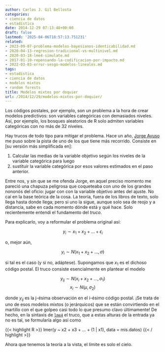 ```yaml
---
author: Carlos J. Gil Bellosta
categories:
- ciencia de datos
- estadística
date: 2014-12-29 07:13:48+00:00
draft: false
lastmod: '2025-04-06T18:57:13.751231'
related:
- 2023-09-07-problema-modelos-bayesianos-identicabilidad.md
- 2020-04-13-regresion-tradicional-vs-multinivel.md
- 2020-03-18-lme4-simulate.md
- 2017-01-10-repensando-la-codificacion-por-impacto.md
- 2022-03-03-error-sesgo-modelos-lineales.md
tags:
- estadística
- ciencia de datos
- modelos mixtos
- random forests
title: Modelos mixtos por doquier
url: /2014/12/29/modelos-mixtos-por-doquier/
---
```


Los códigos postales, por ejemplo, son un problema a la hora de crear modelos predictivos: son variables categóricas con demasiados niveles. Así, por ejemplo, los bosques aleatorios de R solo admiten variables categóricas con no más de 32 niveles.

Hay trucos de todo tipo para mitigar el problema. Hace un año, [Jorge Ayuso](https://twitter.com/jayusor) me puso sobre la pista de uno de los que tiene más recorrido. Consiste en [su versión más simplificada en]:

1. Calcular las medias de la variable objetivo según los niveles de la variable categórica para luego
2. sustituir la variable categórica por esos valores estimados en el paso anterior.

Entre nos, y sin que se me ofenda Jorge, en aquel preciso momento me pareció una chapuza peligrosa que coqueteaba con uno de los grandes nononós del oficio: jugar con con la variable objetivo antes del ajuste. No caí en la base teórica de la cosa. La teoría, fuera de los libros de texto, solo llega hasta donde llega; pero si uno la sigue, aunque solo sea de reojo y a distancia, sabe en cada momento dónde está y qué hace. Solo recientemente entendí el fundamento del _truco_.

Para explicarlo, voy a reformular el problema original así:


$$ y_i \sim x_1 + x_2 + \dots + \epsilon_i$$

o, mejor aún,

$$ y_i \sim N(x_1 + x_2 + \dots, \sigma)$$

si tal es el caso (y si no, adáptese). Supongamos que $x_1$ es el dichoso código postal. El truco consiste esencialmente en plantear el modelo

$$ y_{ij} \sim N(x_i + x_2 + \dots, \sigma_1)$$
$$ x_i \sim N(\mu, \sigma_2)$$

donde $y_{ij}$ es la j-ésima observación en el i-ésimo código postal. ¡Se trata de uno de esos modelos mixtos (o jerárquicos) que se están convirtiendo en el martillo con el que golpeo casi todo lo que presumo clavo últimamente! De hecho, en la sintaxis de [`lme4`](http://cran.r-project.org/web/packages/lme4/index.html) el truco, que a estas alturas de la entrada ya no es tal, se formularía algo así como

{{< highlight R >}}
lmer(y ~ x2 + x3 + ... + (1 | x1), data = mis.datos)
{{< / highlight >}}

Ahora que tenemos la teoría a la vista, el límite es solo el cielo.